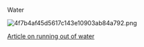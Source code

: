 Water

![4f7b4af45d5617c143e10903ab84a792.png](../../../_resources/926fb407fd784f3c9171c806afd5ec32.png)

[Article on running out of water](https://www.theguardian.com/news/2018/jun/18/are-we-running-out-of-water)